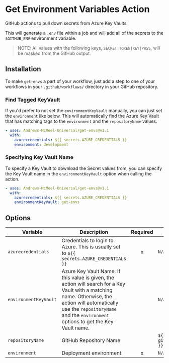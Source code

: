 # Get Environment Variables Action

GitHub actions to pull down secrets from Azure Key Vaults.

This will generate a `.env` file within a job and will add all of the secrets to the `$GITHUB_ENV` environment variable. 

> NOTE: All values with the following keys, `SECRET|TOKEN|KEY|PASS`, will be masked from the GitHub output.

## Installation
To make `get-envs` a part of your workflow, just add a step to one of your workflows in your `.github/workflows/` directory in your GitHub repository.

### Find Tagged KeyVault
If you'd prefer to not set the `environmentKeyVault` manually, you can just set the `environment` like below. This will automatically find the Azure Key Vault that has matching tags to the `environment` and the `repositoryName` values.
```yml
- uses: Andrews-McMeel-Universal/get-envs@v1.1
  with:
    azurecredentials: ${{ secrets.AZURE_CREDENTIALS }}
    environment: development
```

### Specifying Key Vault Name
To specify a Key Vault to download the Secret values from, you can specify the Key Vault name in the `environmentKeyVault` option when calling the action.
```yml
- uses: Andrews-McMeel-Universal/get-envs@v1.1
  with:
    azurecredentials: ${{ secrets.AZURE_CREDENTIALS }}
    environmentKeyVault: get-envs
```

## Options

| Variable | Description | Required | `[Default]` |
|----|----|:----:|----|
| `azurecredentials` | Credentials to login to Azure. This is usually set to `${{ secrets.AZURE_CREDENTIALS }}` | x | `N/A` |
| `environmentKeyVault` | Azure Key Vault Name. If this value is given, the action will search for a Key Vault with a matching name. Otherwise, the action will automatically use the `repositoryName` and the `environment` options to get the Key Vault name. |  | `N/A` |
| `repositoryName` | GitHub Repository Name |  | `${{ github.event.repository.name }}` |
| `environment` | Deployment environment | x | `N/A` |
